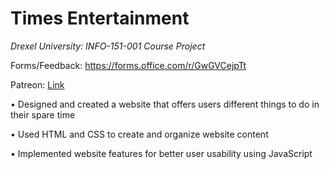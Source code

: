 # Times Entertainment
*Drexel University: INFO-151-001 Course Project*

Forms/Feedback: https://forms.office.com/r/GwGVCejpTt

Patreon: [Link](https://www.patreon.com/TimesEntertainment?utm_medium=clipboard_copy&utm_source=copyLink&utm_campaign=creatorshare_creator&utm_content=join_link)

• Designed and created a website that offers users different things to do in their spare time

• Used HTML and CSS to create and organize website content

• Implemented website features for better user usability using JavaScript
